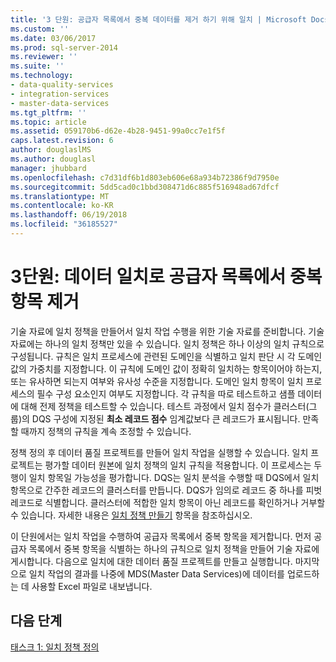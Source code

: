 ```yaml
---
title: '3 단원: 공급자 목록에서 중복 데이터를 제거 하기 위해 일치 | Microsoft Docs'
ms.custom: ''
ms.date: 03/06/2017
ms.prod: sql-server-2014
ms.reviewer: ''
ms.suite: ''
ms.technology:
- data-quality-services
- integration-services
- master-data-services
ms.tgt_pltfrm: ''
ms.topic: article
ms.assetid: 059170b6-d62e-4b28-9451-99a0cc7e1f5f
caps.latest.revision: 6
author: douglaslMS
ms.author: douglasl
manager: jhubbard
ms.openlocfilehash: c7d31df6b1d803eb606e68a934b72386f9d7950e
ms.sourcegitcommit: 5dd5cad0c1bbd308471d6c885f516948ad67dfcf
ms.translationtype: MT
ms.contentlocale: ko-KR
ms.lasthandoff: 06/19/2018
ms.locfileid: "36185527"
---
```

# <a name="lesson-3-matching-data-to-remove-duplicates-from-supplier-list"></a>3단원: 데이터 일치로 공급자 목록에서 중복 항목 제거
  기술 자료에 일치 정책을 만들어서 일치 작업 수행을 위한 기술 자료를 준비합니다. 기술 자료에는 하나의 일치 정책만 있을 수 있습니다. 일치 정책은 하나 이상의 일치 규칙으로 구성됩니다. 규칙은 일치 프로세스에 관련된 도메인을 식별하고 일치 판단 시 각 도메인 값의 가중치를 지정합니다. 이 규칙에 도메인 값이 정확히 일치하는 항목이어야 하는지, 또는 유사하면 되는지 여부와 유사성 수준을 지정합니다. 도메인 일치 항목이 일치 프로세스의 필수 구성 요소인지 여부도 지정합니다. 각 규칙을 따로 테스트하고 샘플 데이터에 대해 전제 정책을 테스트할 수 있습니다. 테스트 과정에서 일치 점수가 클러스터(그룹)의 DQS 구성에 지정된 **최소 레코드 점수** 임계값보다 큰 레코드가 표시됩니다. 만족할 때까지 정책의 규칙을 계속 조정할 수 있습니다.  
  
 정책 정의 후 데이터 품질 프로젝트를 만들어 일치 작업을 실행할 수 있습니다. 일치 프로젝트는 평가할 데이터 원본에 일치 정책의 일치 규칙을 적용합니다. 이 프로세스는 두 행이 일치 항목일 가능성을 평가합니다. DQS는 일치 분석을 수행할 때 DQS에서 일치 항목으로 간주한 레코드의 클러스터를 만듭니다. DQS가 임의로 레코드 중 하나를 피벗 레코드로 식별합니다. 클러스터에 적합한 일치 항목이 아닌 레코드를 확인하거나 거부할 수 있습니다. 자세한 내용은 [일치 정책 만들기](http://msdn.microsoft.com/library/hh270290.aspx) 항목을 참조하십시오.  
  
 이 단원에서는 일치 작업을 수행하여 공급자 목록에서 중복 항목을 제거합니다. 먼저 공급자 목록에서 중복 항목을 식별하는 하나의 규칙으로 일치 정책을 만들어 기술 자료에 게시합니다. 다음으로 일치에 대한 데이터 품질 프로젝트를 만들고 실행합니다. 마지막으로 일치 작업의 결과를 나중에 MDS(Master Data Services)에 데이터를 업로드하는 데 사용할 Excel 파일로 내보냅니다.  
  
## <a name="next-step"></a>다음 단계  
 [태스크 1: 일치 정책 정의](../../2014/tutorials/task-1-defining-a-matching-policy.md)  
  
  